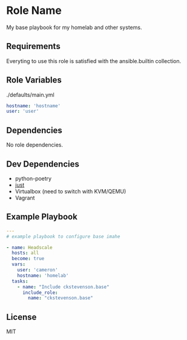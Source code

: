 Role Name
=========

My base playbook for my homelab and other systems.

Requirements
------------

Everyting to use this role is satisfied with the ansible.builtin collection.

Role Variables
--------------

./defaults/main.yml
```.yml
hostname: 'hostname'
user: 'user'
```

Dependencies
------------

No role dependencies.

Dev Dependencies
------------

* python-poetry
* [just](https://github.com/casey/just)
* Virtualbox (need to switch with KVM/QEMU)
* Vagrant

Example Playbook
----------------

```.yml
---
# example playbook to configure base imahe

- name: Headscale
  hosts: all
  become: true
  vars:
    user: 'cameron'
    hostname: 'homelab'
  tasks:
    - name: "Include ckstevenson.base"
      include_role:
        name: "ckstevenson.base"
```

License
-------

MIT
